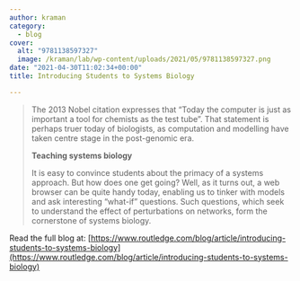 ```yaml
---
author: kraman
category:
  - blog
cover:
  alt: "9781138597327"
  image: /kraman/lab/wp-content/uploads/2021/05/9781138597327.png
date: "2021-04-30T11:02:34+00:00"
title: Introducing Students to Systems Biology

---
```

> The 2013 Nobel citation expresses that “Today the computer is just as important a tool for chemists as the test tube”. That statement is perhaps truer today of biologists, as computation and modelling have taken centre stage in the post-genomic era.
>
> **Teaching systems biology**
>
> It is easy to convince students about the primacy of a systems approach. But how does one get going? Well, as it turns out, a web browser can be quite handy today, enabling us to tinker with models and ask interesting “what-if” questions. Such questions, which seek to understand the effect of perturbations on networks, form the cornerstone of systems biology.

Read the full blog at: [https://www.routledge.com/blog/article/introducing-students-to-systems-biology](https://www.routledge.com/blog/article/introducing-students-to-systems-biology)
